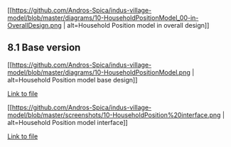 
[[https://github.com/Andros-Spica/indus-village-model/blob/master/diagrams/10-HouseholdPositionModel_00-in-OverallDesign.png | alt=Household Position model in overall design]]

## 8.1 Base version

[[https://github.com/Andros-Spica/indus-village-model/blob/master/diagrams/10-HouseholdPositionModel.png | alt=Household Position model base design]]

[Link to file](https://https://github.com/Andros-Spica/indus-village-model/blob/master/diagrams/10-HouseholdPositionModel.png)

[[https://github.com/Andros-Spica/indus-village-model/blob/master/screenshots/10-HouseholdPosition%20interface.png | alt=Household Position model interface]]

[Link to file](https://https://github.com/Andros-Spica/indus-village-model/blob/master/screenshots/10-HouseholdPosition%20interface.png)
